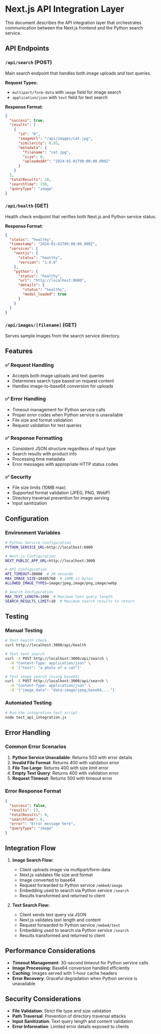 # Next.js API Integration Layer

This document describes the API integration layer that orchestrates communication between the Next.js frontend and the Python search service.

## API Endpoints

### `/api/search` (POST)

Main search endpoint that handles both image uploads and text queries.

**Request Types:**

- `multipart/form-data` with `image` field for image search
- `application/json` with `text` field for text search

**Response Format:**

```json
{
  "success": true,
  "results": [
    {
      "id": "0",
      "imageUrl": "/api/images/cat.jpg",
      "similarity": 0.95,
      "metadata": {
        "filename": "cat.jpg",
        "size": 0,
        "uploadedAt": "2024-01-01T00:00:00.000Z"
      }
    }
  ],
  "totalResults": 10,
  "searchTime": 150,
  "queryType": "image"
}
```

### `/api/health` (GET)

Health check endpoint that verifies both Next.js and Python service status.

**Response Format:**

```json
{
  "status": "healthy",
  "timestamp": "2024-01-01T00:00:00.000Z",
  "services": {
    "nextjs": {
      "status": "healthy",
      "version": "1.0.0"
    },
    "python": {
      "status": "healthy",
      "url": "http://localhost:8000",
      "details": {
        "status": "healthy",
        "model_loaded": true
      }
    }
  }
}
```

### `/api/images/[filename]` (GET)

Serves sample images from the search service directory.

## Features

### ✅ **Request Handling**

- Accepts both image uploads and text queries
- Determines search type based on request content
- Handles image-to-base64 conversion for uploads

### ✅ **Error Handling**

- Timeout management for Python service calls
- Proper error codes when Python service is unavailable
- File size and format validation
- Request validation for text queries

### ✅ **Response Formatting**

- Consistent JSON structure regardless of input type
- Search results with product info
- Processing time metadata
- Error messages with appropriate HTTP status codes

### ✅ **Security**

- File size limits (10MB max)
- Supported format validation (JPEG, PNG, WebP)
- Directory traversal prevention for image serving
- Input sanitization

## Configuration

### Environment Variables

```bash
# Python Service Configuration
PYTHON_SERVICE_URL=http://localhost:8000

# Next.js Configuration
NEXT_PUBLIC_APP_URL=http://localhost:3000

# API Configuration
API_TIMEOUT=30000  # 30 seconds
MAX_IMAGE_SIZE=10485760  # 10MB in bytes
ALLOWED_IMAGE_TYPES=image/jpeg,image/png,image/webp

# Search Configuration
MAX_TEXT_LENGTH=1000  # Maximum text query length
SEARCH_RESULTS_LIMIT=10  # Maximum search results to return
```

## Testing

### Manual Testing

```bash
# Test health check
curl http://localhost:3000/api/health

# Test text search
curl -X POST http://localhost:3000/api/search \
  -H "Content-Type: application/json" \
  -d '{"text": "a photo of a cat"}'

# Test image search (using base64)
curl -X POST http://localhost:3000/api/search \
  -H "Content-Type: application/json" \
  -d '{"image_data": "data:image/jpeg;base64,..."}'
```

### Automated Testing

```bash
# Run the integration test script
node test_api_integration.js
```

## Error Handling

### Common Error Scenarios

1. **Python Service Unavailable**: Returns 503 with error details
2. **Invalid File Format**: Returns 400 with validation error
3. **File Too Large**: Returns 400 with size limit error
4. **Empty Text Query**: Returns 400 with validation error
5. **Request Timeout**: Returns 500 with timeout error

### Error Response Format

```json
{
  "success": false,
  "results": [],
  "totalResults": 0,
  "searchTime": 0,
  "error": "Error message here",
  "queryType": "image"
}
```

## Integration Flow

1. **Image Search Flow:**

   - Client uploads image via multipart/form-data
   - Next.js validates file size and format
   - Image converted to base64
   - Request forwarded to Python service `/embed/image`
   - Embedding used to search via Python service `/search`
   - Results transformed and returned to client

2. **Text Search Flow:**
   - Client sends text query via JSON
   - Next.js validates text length and content
   - Request forwarded to Python service `/embed/text`
   - Embedding used to search via Python service `/search`
   - Results transformed and returned to client

## Performance Considerations

- **Timeout Management**: 30-second timeout for Python service calls
- **Image Processing**: Base64 conversion handled efficiently
- **Caching**: Images served with 1-hour cache headers
- **Error Recovery**: Graceful degradation when Python service is unavailable

## Security Considerations

- **File Validation**: Strict file type and size validation
- **Path Traversal**: Prevention of directory traversal attacks
- **Input Sanitization**: Text query length and content validation
- **Error Information**: Limited error details exposed to clients
